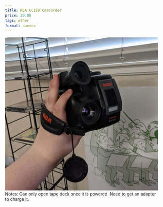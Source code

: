 ```yaml
---
title: RCA CC180 Camcorder 
price: 20.00
tags: other
format: camera
---
```

![rca](/assets/img/ibuycrap/rca.jpg) 
<br>
Notes: Can only open tape deck once it is powered. Need to get an adapter to charge it. 
